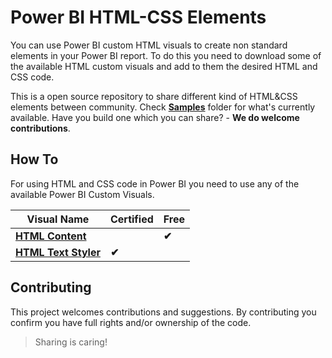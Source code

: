 # Power BI HTML-CSS Elements

You can use Power BI custom HTML visuals to create non standard elements in your Power BI report. To do this you need to download some of the available HTML custom visuals and add to them the desired HTML and CSS code. 

This is a open source repository to share different kind of HTML&CSS elements between community. Check [**Samples**](./HTML-CSS) folder for what's currently available. Have you build one which you can share? - **We do welcome contributions**.

## How To

For using HTML and CSS code in Power BI you need to use any of the available Power BI Custom Visuals.

|Visual Name|Certified|Free|
|-----------|-----------|-----------|
|[**HTML Content**](https://appsource.microsoft.com/en-us/product/power-bi-visuals/WA200001930?tab=Overview)| |**✔**
|[**HTML Text Styler**](https://appsource.microsoft.com/en-us/product/power-bi-visuals/WA200002071?tab=Overview)|**✔**|


## Contributing

This project welcomes contributions and suggestions. By contributing you confirm you have full rights and/or ownership of the code. 

> Sharing is caring!
